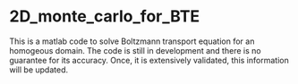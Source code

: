 # 2D_monte_carlo_for_BTE
This is a matlab code to solve Boltzmann transport equation for an homogeous domain.
The code is still in development and there is no guarantee for its accuracy.
Once, it is extensively validated, this information will be updated.
